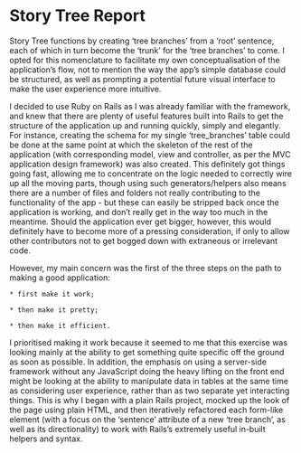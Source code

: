 # Story Tree Report

Story Tree functions by creating ‘tree branches’ from a ‘root’ sentence, each of which in turn become the ‘trunk’ for the ‘tree branches’ to come. I opted for this nomenclature to facilitate my own conceptualisation of the application’s flow, not to mention the way the app’s simple database could be structured, as well as prompting a potential future visual interface to make the user experience more intuitive.

I decided to use Ruby on Rails as I was already familiar with the framework, and knew that there are plenty of useful features built into Rails to get the structure of the application up and running quickly, simply and elegantly. For instance, creating the schema for my single ‘tree_branches’ table could be done at the same point at which the skeleton of the rest of the application (with corresponding model, view and controller, as per the MVC application design framework) was also created. This definitely got things going fast, allowing me to concentrate on the logic needed to correctly wire up all the moving parts, though using such generators/helpers also means there are a number of files and folders not really contributing to the functionality of the app - but these can easily be stripped back once the application is working, and don’t really get in the way too much in the meantime. Should the application ever get bigger, however, this would definitely have to become more of a pressing consideration, if only to allow other contributors not to get bogged down with extraneous or irrelevant code.

However, my main concern was the first of the three steps on the path to making a good application:

	* first make it work;

	* then make it pretty;

	* then make it efficient.

I prioritised making it work because it seemed to me that this exercise was looking mainly at the ability to get something quite specific off the ground as soon as possible. In addition, the emphasis on using a server-side framework without any JavaScript doing the heavy lifting on the front end might be looking at the ability to manipulate data in tables at the same time as considering user experience, rather than as two separate yet interacting things. This is why I began with a plain Rails project, mocked up the look of the page using plain HTML, and then iteratively refactored each form-like element (with a focus on the ‘sentence’ attribute of a new ‘tree branch’, as well as its directionality) to work with Rails’s extremely useful in-built helpers and syntax.
